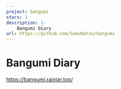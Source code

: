 ```yaml
---
project: bangumi
stars: 1
description: |-
    Bangumi Diary
url: https://github.com/SamuNatsu/bangumi
---
```


# Bangumi Diary

<https://bangumi.rainiar.top/>

